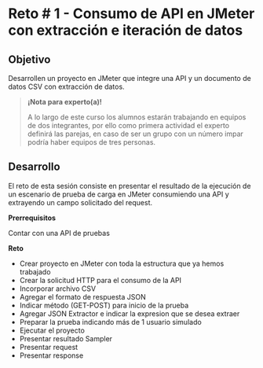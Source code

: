 # Reto # 1 - Consumo de API en JMeter con extracción e iteración de datos

## Objetivo

Desarrollen un proyecto en JMeter que integre una API y un documento de datos CSV con extracción de datos.

>**¡Nota para experto(a)!**
>
> A lo largo de este curso los alumnos estarán trabajando en equipos de dos integrantes, por ello como primera actividad el experto definirá las parejas, en caso de ser un grupo con un número impar podría haber equipos de tres personas.


## Desarrollo

El reto de esta sesión consiste en presentar el resultado de la ejecución de un escenario de prueba de carga en JMeter consumiendo una API y extrayendo un campo solicitado del request.

**Prerrequisitos**

Contar con una API de pruebas

**Reto**

* Crear proyecto en JMeter con toda la estructura que ya hemos trabajado
* Crear la solicitud HTTP  para el consumo de la API
* Incorporar archivo CSV
* Agregar el formato de respuesta JSON
* Indicar método (GET-POST) para inicio de la prueba
* Agregar JSON Extractor e indicar la expresion que se desea extraer
* Preparar la prueba indicando más de 1 usuario simulado
* Ejecutar el proyecto
* Presentar resultado Sampler
* Presentar request
* Presentar response
